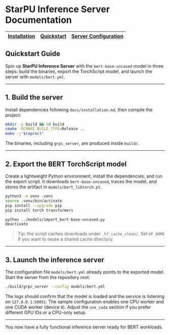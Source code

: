 # StarPU Inference Server Documentation

| [Installation](./installation.md) | [Quickstart](./quickstart.md) | [Server Configuration](./server_guide.md) |
| --- | --- | --- |

## Quickstart Guide

Spin up **StarPU Inference Server** with the `bert-base-uncased` model in three
steps: build the binaries, export the TorchScript model, and launch the server
with `models/bert.yml`.

---

## 1. Build the server

Install dependencies following `docs/installation.md`, then compile the
project:

```bash
mkdir -p build && cd build
cmake -DCMAKE_BUILD_TYPE=Release ..
make -j"$(nproc)"
```

The binaries, including `grpc_server`, are produced inside `build/`.

---

## 2. Export the BERT TorchScript model

Create a lightweight Python environment, install the dependencies, and run the
export script. It downloads `bert-base-uncased`, traces the model, and stores
the artifact in `models/bert_libtorch.pt`.

```bash
python3 -m venv .venv
source .venv/bin/activate
pip install --upgrade pip
pip install torch transformers

python ../models/import_bert-base-uncased.py
deactivate
```

> Tip: the script caches downloads under `.hf_cache_clean/`. Set `HF_HOME` if
> you want to reuse a shared cache directory.

---

## 3. Launch the inference server

The configuration file `models/bert.yml` already points to the exported model.
Start the server from the repository root:

```bash
./build/grpc_server --config models/bert.yml
```

The logs should confirm that the model is loaded and the service is listening
on `127.0.0.1:50051`. The sample configuration enables one CPU worker and one
CUDA worker (device `0`). Adjust the `use_cuda` section if you prefer different
GPU IDs or a CPU-only setup.

---

You now have a fully functional inference server ready for BERT workloads.
